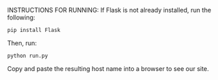 INSTRUCTIONS FOR RUNNING:
If Flask is not already installed, run the following:

	pip install Flask

Then, run:

	python run.py

Copy and paste the resulting host name into a browser to see our site.